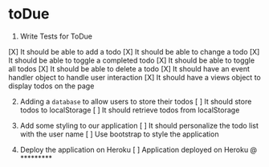 # toDue

1.  Write Tests for ToDue

[X] It should be able to add a todo
[X] It should be able to change a todo
[X] It should be able to toggle a completed todo
[X] It should be able to toggle all todos
[X] It should be able to delete a todo
[X] It should have an event handler object to handle user interaction
[X] It should have a views object to display todos on the page

2.  Adding a `database` to allow users to store their todos
[ ] It should store todos to localStorage
[ ] It should retrieve todos from localStorage

3.  Add some styling to our application
[ ] It should personalize the todo list with the user name
[ ] Use bootstrap to style the application

4.  Deploy the application on Heroku
[ ] Application deployed on Heroku @ *********




